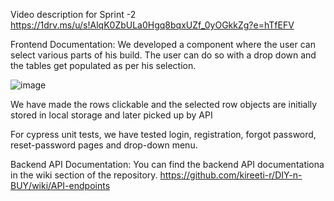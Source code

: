 Video description for Sprint -2
https://1drv.ms/u/s!AlqK0ZbULa0Hgq8bqxUZf_0yOGkkZg?e=hTfEFV

Frontend Documentation:
We developed a component where the user can select various parts of his build.
The user can do so with a drop down and the tables get populated as per his selection.

![image](https://user-images.githubusercontent.com/87073865/156897733-2ba5cec0-4283-4691-a76b-dbd9a5b1f091.png)

We have made the rows clickable and the selected row objects are initially stored in local storage and later picked up by API


For cypress unit tests, we have tested login, registration, forgot password, reset-password pages and drop-down menu.

Backend API Documentation:
You can find the backend API documentationa in the wiki section of the repository.
https://github.com/kireeti-r/DIY-n-BUY/wiki/API-endpoints


